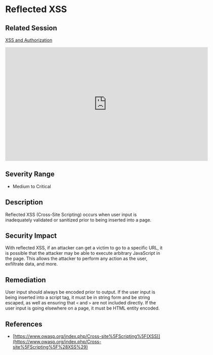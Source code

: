 Reflected XSS
=============

Related Session
---------------

[XSS and Authorization](../sessions/xss.md)

<iframe id="ytplayer" type="text/html" width="640" height="360" src="https://www.youtube-nocookie.com/embed/HGaFCcWM57U?rel=0&autoplay=0&origin=https://hacker101.com" frameborder="0"></iframe>

Severity Range
--------------

- Medium to Critical

Description
-----------

Reflected XSS (Cross-Site Scripting) occurs when user input is inadequately validated or sanitized prior to being inserted into a page.

Security Impact
---------------

With reflected XSS, if an attacker can get a victim to go to a specific URL, it is possible that the attacker may be able to execute arbitrary JavaScript in the page.  This allows the attacker to perform any action as the user, exfiltrate data, and more.

Remediation
-----------

User input should always be encoded prior to output.  If the user input is being inserted into a script tag, it must be in string form and be string escaped, as well as ensuring that `<` and `>` are not included directly.  If the user input is going elsewhere on a page, it must be HTML entity encoded.

References
----------

- [https://www.owasp.org/index.php/Cross-site%5FScripting%5F(XSS)](https://www.owasp.org/index.php/Cross-site%5FScripting%5F%28XSS%29)

